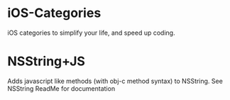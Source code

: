 iOS-Categories
==============
iOS categories to simplify your life, and speed up coding.

NSString+JS
==============
Adds javascript like methods (with obj-c method syntax) to NSString. See NSString ReadMe for documentation
